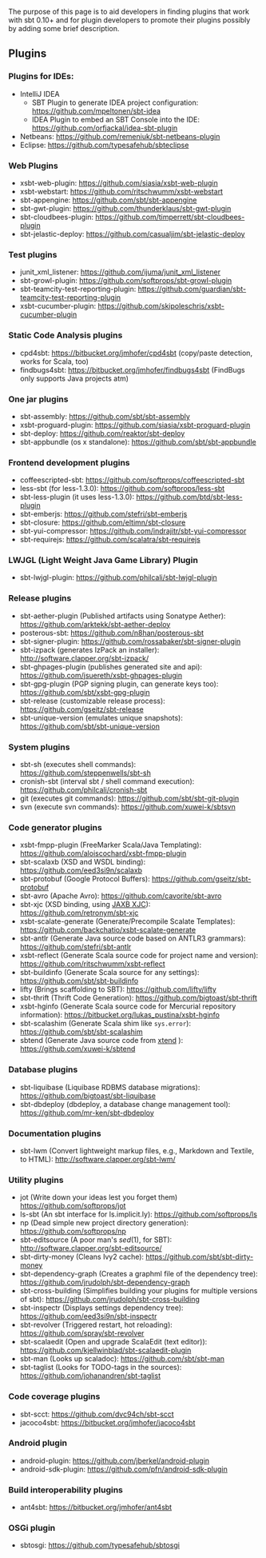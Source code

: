 The purpose of this page is to aid developers in finding plugins that work with sbt 0.10+ and for plugin developers to promote their plugins possibly by adding some brief description.

## Plugins

### Plugins for IDEs:
 
* IntelliJ IDEA
  * SBT Plugin to generate IDEA project configuration: https://github.com/mpeltonen/sbt-idea
  * IDEA Plugin to embed an SBT Console into the IDE: https://github.com/orfjackal/idea-sbt-plugin
* Netbeans: https://github.com/remeniuk/sbt-netbeans-plugin
* Eclipse: https://github.com/typesafehub/sbteclipse

### Web Plugins

* xsbt-web-plugin: https://github.com/siasia/xsbt-web-plugin
* xsbt-webstart: https://github.com/ritschwumm/xsbt-webstart
* sbt-appengine: https://github.com/sbt/sbt-appengine
* sbt-gwt-plugin: https://github.com/thunderklaus/sbt-gwt-plugin
* sbt-cloudbees-plugin: https://github.com/timperrett/sbt-cloudbees-plugin
* sbt-jelastic-deploy: https://github.com/casualjim/sbt-jelastic-deploy

### Test plugins

* junit_xml_listener: https://github.com/ijuma/junit_xml_listener
* sbt-growl-plugin: https://github.com/softprops/sbt-growl-plugin
* sbt-teamcity-test-reporting-plugin: https://github.com/guardian/sbt-teamcity-test-reporting-plugin
* xsbt-cucumber-plugin: https://github.com/skipoleschris/xsbt-cucumber-plugin

### Static Code Analysis plugins

* cpd4sbt: https://bitbucket.org/jmhofer/cpd4sbt (copy/paste detection, works for Scala, too)
* findbugs4sbt: https://bitbucket.org/jmhofer/findbugs4sbt (FindBugs only supports Java projects atm)

### One jar plugins

* sbt-assembly: https://github.com/sbt/sbt-assembly
* xsbt-proguard-plugin: https://github.com/siasia/xsbt-proguard-plugin
* sbt-deploy: https://github.com/reaktor/sbt-deploy
* sbt-appbundle (os x standalone): https://github.com/sbt/sbt-appbundle

### Frontend development plugins

* coffeescripted-sbt: https://github.com/softprops/coffeescripted-sbt
* less-sbt (for less-1.3.0): https://github.com/softprops/less-sbt
* sbt-less-plugin (it uses less-1.3.0): https://github.com/btd/sbt-less-plugin 
* sbt-emberjs: https://github.com/stefri/sbt-emberjs
* sbt-closure: https://github.com/eltimn/sbt-closure
* sbt-yui-compressor: https://github.com/indrajitr/sbt-yui-compressor
* sbt-requirejs: https://github.com/scalatra/sbt-requirejs

### LWJGL (Light Weight Java Game Library) Plugin

* sbt-lwjgl-plugin: https://github.com/philcali/sbt-lwjgl-plugin

### Release plugins

* sbt-aether-plugin (Published artifacts using Sonatype Aether): https://github.com/arktekk/sbt-aether-deploy
* posterous-sbt: https://github.com/n8han/posterous-sbt
* sbt-signer-plugin: https://github.com/rossabaker/sbt-signer-plugin
* sbt-izpack (generates IzPack an installer): http://software.clapper.org/sbt-izpack/
* sbt-ghpages-plugin (publishes generated site and api): https://github.com/jsuereth/xsbt-ghpages-plugin
* sbt-gpg-plugin (PGP signing plugin, can generate keys too): https://github.com/sbt/xsbt-gpg-plugin
* sbt-release (customizable release process): https://github.com/gseitz/sbt-release
* sbt-unique-version (emulates unique snapshots): https://github.com/sbt/sbt-unique-version

### System plugins

* sbt-sh (executes shell commands): https://github.com/steppenwells/sbt-sh
* cronish-sbt (interval sbt / shell command execution): https://github.com/philcali/cronish-sbt
* git (executes git commands):  https://github.com/sbt/sbt-git-plugin
* svn (execute svn commands): https://github.com/xuwei-k/sbtsvn

### Code generator plugins

* xsbt-fmpp-plugin (FreeMarker Scala/Java Templating): https://github.com/aloiscochard/xsbt-fmpp-plugin
* sbt-scalaxb (XSD and WSDL binding): https://github.com/eed3si9n/scalaxb
* sbt-protobuf (Google Protocol Buffers): https://github.com/gseitz/sbt-protobuf
* sbt-avro (Apache Avro): https://github.com/cavorite/sbt-avro
* sbt-xjc (XSD binding, using [JAXB XJC](http://download.oracle.com/javase/6/docs/technotes/tools/share/xjc.html)): https://github.com/retronym/sbt-xjc
* xsbt-scalate-generate (Generate/Precompile Scalate Templates): https://github.com/backchatio/xsbt-scalate-generate
* sbt-antlr (Generate Java source code based on ANTLR3 grammars): https://github.com/stefri/sbt-antlr
* xsbt-reflect (Generate Scala source code for project name and version): https://github.com/ritschwumm/xsbt-reflect
* sbt-buildinfo (Generate Scala source for any settings): https://github.com/sbt/sbt-buildinfo
* lifty (Brings scaffolding to SBT): https://github.com/lifty/lifty
* sbt-thrift (Thrift Code Generation): https://github.com/bigtoast/sbt-thrift
* xsbt-hginfo (Generate Scala source code for Mercurial repository information): https://bitbucket.org/lukas_pustina/xsbt-hginfo
* sbt-scalashim (Generate Scala shim like `sys.error`): https://github.com/sbt/sbt-scalashim
* sbtend (Generate Java source code from [xtend](http://www.eclipse.org/xtend/) ): https://github.com/xuwei-k/sbtend

### Database plugins

* sbt-liquibase (Liquibase RDBMS database migrations): https://github.com/bigtoast/sbt-liquibase
* sbt-dbdeploy (dbdeploy, a database change management tool): https://github.com/mr-ken/sbt-dbdeploy

### Documentation plugins

* sbt-lwm (Convert lightweight markup files, e.g., Markdown and Textile, to HTML): http://software.clapper.org/sbt-lwm/

### Utility plugins

* jot (Write down your ideas lest you forget them) https://github.com/softprops/jot
* ls-sbt (An sbt interface for ls.implicit.ly): https://github.com/softprops/ls
* np (Dead simple new project directory generation): https://github.com/softprops/np
* sbt-editsource (A poor man's *sed*(1), for SBT): http://software.clapper.org/sbt-editsource/
* sbt-dirty-money (Cleans Ivy2 cache): https://github.com/sbt/sbt-dirty-money
* sbt-dependency-graph (Creates a graphml file of the dependency tree): https://github.com/jrudolph/sbt-dependency-graph
* sbt-cross-building (Simplifies building your plugins for multiple versions of sbt): https://github.com/jrudolph/sbt-cross-building
* sbt-inspectr (Displays settings dependency tree): https://github.com/eed3si9n/sbt-inspectr
* sbt-revolver (Triggered restart, hot reloading): https://github.com/spray/sbt-revolver
* sbt-scalaedit (Open and upgrade ScalaEdit (text editor)): https://github.com/kjellwinblad/sbt-scalaedit-plugin
* sbt-man (Looks up scaladoc): https://github.com/sbt/sbt-man
* sbt-taglist (Looks for TODO-tags in the sources): https://github.com/johanandren/sbt-taglist

### Code coverage plugins

* sbt-scct: https://github.com/dvc94ch/sbt-scct
* jacoco4sbt: https://bitbucket.org/jmhofer/jacoco4sbt

### Android plugin

* android-plugin: https://github.com/jberkel/android-plugin
* android-sdk-plugin: https://github.com/pfn/android-sdk-plugin

### Build interoperability plugins

* ant4sbt: https://bitbucket.org/jmhofer/ant4sbt

### OSGi plugin

* sbtosgi: https://github.com/typesafehub/sbtosgi